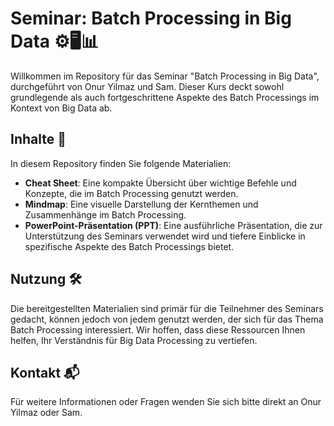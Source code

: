 # Seminar: Batch Processing in Big Data ⚙️🖥️📊

Willkommen im Repository für das Seminar "Batch Processing in Big Data", durchgeführt von Onur Yilmaz und Sam. Dieser Kurs deckt sowohl grundlegende als auch fortgeschrittene Aspekte des Batch Processings im Kontext von Big Data ab.

## Inhalte 📁

In diesem Repository finden Sie folgende Materialien:

- **Cheat Sheet**: Eine kompakte Übersicht über wichtige Befehle und Konzepte, die im Batch Processing genutzt werden.
- **Mindmap**: Eine visuelle Darstellung der Kernthemen und Zusammenhänge im Batch Processing.
- **PowerPoint-Präsentation (PPT)**: Eine ausführliche Präsentation, die zur Unterstützung des Seminars verwendet wird und tiefere Einblicke in spezifische Aspekte des Batch Processings bietet.

## Nutzung 🛠️

Die bereitgestellten Materialien sind primär für die Teilnehmer des Seminars gedacht, können jedoch von jedem genutzt werden, der sich für das Thema Batch Processing interessiert. Wir hoffen, dass diese Ressourcen Ihnen helfen, Ihr Verständnis für Big Data Processing zu vertiefen.


## Kontakt 📬

Für weitere Informationen oder Fragen wenden Sie sich bitte direkt an Onur Yilmaz oder Sam.
